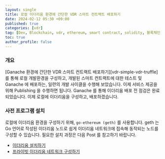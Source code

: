 ```yaml
---
layout: single
title: 로컬 이더리움 환경에 간단한 VDR 스마트 컨트랙트 배포하기
date: 2024-02-12 05:30 +09:00
published: true
categories: [vdr]
tag: [Dev, Blockchain, vdr, ethereum, smart contract, solidity, 블록체인, 이더리움, 스마트 컨트랙트, 솔리디티, SSI, DID, Ganache, deploy]
toc: true
author_profile: false
---
```


### 개요

[Ganache 환경에 간단한 VDR 스마트 컨트랙트 배포하기][vdr-simple-vdr-truffle]를 통해 로컬 개발환경을 구성하고, 개발된 스마트 컨트랙트에 대한 테스트 및 Ganache 에 배포하는, 일련의 개발 사이클을 수행해 보았습니다. 이제 서비스 제공을 위해 Publishing 을 수행하면 됩니다. 
Ganache 를 통해 이더리움 배포 전 점검은 완료되었습니다. 이제 로컬에 이더리움을 구성하고, 배포하겠습니다. 

### 사전 프로그램 설치

로컬에 이더리움 환경을 구성하기 위해, `go-ethereum (geth)` 를 사용합니다.
geth 는 Go 언어로 작성된 이더리움 노드로 쉽게 이더리움 네트워크에 접속해 동작되는 노드를 구성할 수 있습니다. 
필요한 설치 과정은 다음 Post 를 참고하기 바랍니다.

- [이더리움 설치하기](https://keitechnote.github.io/dev/dev-install-go-ethereum/)
- [프라이빗 이더리움 네트워크 구성하기]()




